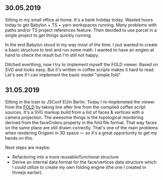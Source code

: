 ## 30.05.2019
Sitting in my small office at home. It's a bank holiday today.
Wasted hours today to get Babylon + TS + yarn workspaces running. Many problems with paths and/or TS project references feature.
Then decided to use parcel in a single project to get things quickly running.

In the end Babylon stood in my way most of the time. I jsut wanted to create a basic structure to test and run some math.
I wanted to have an engien at hand to check the result but I'm still not happy.

Ditched everthing, now I try to implement myself the FOLD viewer. Based on SVG and looks easy. But it's written in coffee scripts
makes it hard to read. Let's see if I can implement the basic model "simple.fold"

## 31.05.2019
Sitting in the train to JSConf EUin Berlin.
Today I re-Implemeted the viewer from the [FOLD](https://github.com/edemaine/fold) by taking line after line from the compiled coffee script sources. It's a SVG markup build from a list of faces & vertices with a camera projection. The awesome things is the topological reordering derived from the faceOrders property in the fold file format. That way faces on the same plane are still drawn correctly. That's one of the main problems when rendering Origami in 3D space — so it's a great opportunity to get my hands on this.

Next steps are maybe:
+ Refactoring into a more reusable/functional structure
+ Derive an internal data format for the face/vertices data structure which I could utilize to create my own folding engine (the one I created in threejs earlier).

